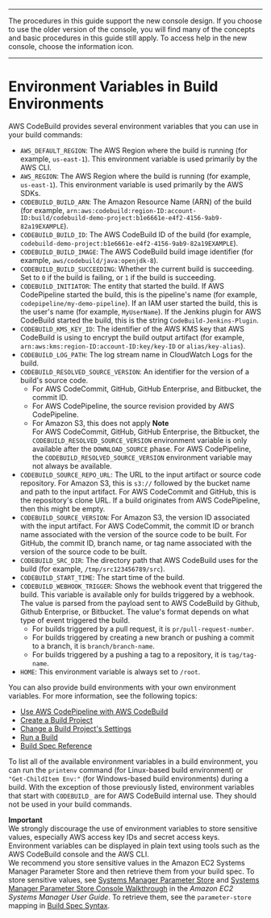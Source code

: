 --------

 The procedures in this guide support the new console design\. If you choose to use the older version of the console, you will find many of the concepts and basic procedures in this guide still apply\. To access help in the new console, choose the information icon\.

--------

# Environment Variables in Build Environments<a name="build-env-ref-env-vars"></a>

AWS CodeBuild provides several environment variables that you can use in your build commands:
+ `AWS_DEFAULT_REGION`: The AWS Region where the build is running \(for example, `us-east-1`\)\. This environment variable is used primarily by the AWS CLI\.
+ `AWS_REGION`: The AWS Region where the build is running \(for example, `us-east-1`\)\. This environment variable is used primarily by the AWS SDKs\.
+ `CODEBUILD_BUILD_ARN`: The Amazon Resource Name \(ARN\) of the build \(for example, `arn:aws:codebuild:region-ID:account-ID:build/codebuild-demo-project:b1e6661e-e4f2-4156-9ab9-82a19EXAMPLE`\)\.
+ `CODEBUILD_BUILD_ID`: The AWS CodeBuild ID of the build \(for example, `codebuild-demo-project:b1e6661e-e4f2-4156-9ab9-82a19EXAMPLE`\)\.
+ `CODEBUILD_BUILD_IMAGE`: The AWS CodeBuild build image identifier \(for example, `aws/codebuild/java:openjdk-8`\)\.
+ `CODEBUILD_BUILD_SUCCEEDING`: Whether the current build is succeeding\. Set to `0` if the build is failing, or `1` if the build is succeeding\.
+ `CODEBUILD_INITIATOR`: The entity that started the build\. If AWS CodePipeline started the build, this is the pipeline's name \(for example, `codepipeline/my-demo-pipeline`\)\. If an IAM user started the build, this is the user's name \(for example, `MyUserName`\)\. If the Jenkins plugin for AWS CodeBuild started the build, this is the string `CodeBuild-Jenkins-Plugin`\.
+ `CODEBUILD_KMS_KEY_ID`: The identifier of the AWS KMS key that AWS CodeBuild is using to encrypt the build output artifact \(for example, `arn:aws:kms:region-ID:account-ID:key/key-ID` or `alias/key-alias`\)\.
+ `CODEBUILD_LOG_PATH`: The log stream name in CloudWatch Logs for the build\.
+ `CODEBUILD_RESOLVED_SOURCE_VERSION`: An identifier for the version of a build's source code\. 
  +  For AWS CodeCommit, GitHub, GitHub Enterprise, and Bitbucket, the commit ID\. 
  +  For AWS CodePipeline, the source revision provided by AWS CodePipeline\. 
  +  For Amazon S3, this does not apply 
**Note**  
 For AWS CodeCommit, GitHub, GitHub Enterprise, the Bitbucket, the `CODEBUILD_RESOLVED_SOURCE_VERSION` environment variable is only available after the `DOWNLOAD_SOURCE` phase\. For AWS CodePipeline, the `CODEBUILD_RESOLVED_SOURCE_VERSION` environment variable may not always be available\. 
+ `CODEBUILD_SOURCE_REPO_URL`: The URL to the input artifact or source code repository\. For Amazon S3, this is `s3://` followed by the bucket name and path to the input artifact\. For AWS CodeCommit and GitHub, this is the repository's clone URL\. If a build originates from AWS CodePipeline, then this might be empty\.
+ `CODEBUILD_SOURCE_VERSION`: For Amazon S3, the version ID associated with the input artifact\. For AWS CodeCommit, the commit ID or branch name associated with the version of the source code to be built\. For GitHub, the commit ID, branch name, or tag name associated with the version of the source code to be built\.
+ `CODEBUILD_SRC_DIR`: The directory path that AWS CodeBuild uses for the build \(for example, `/tmp/src123456789/src`\)\.
+ `CODEBUILD_START_TIME`: The start time of the build\.
+ `CODEBUILD_WEBHOOK_TRIGGER`: Shows the webhook event that triggered the build\. This variable is available only for builds triggered by a webhook\. The value is parsed from the payload sent to AWS CodeBuild by Github, Github Enterprise, or Bitbucket\. The value's format depends on what type of event triggered the build\.
  +  For builds triggered by a pull request, it is `pr/pull-request-number`\. 
  +  For builds triggered by creating a new branch or pushing a commit to a branch, it is `branch/branch-name`\. 
  +  For builds triggered by a pushing a tag to a repository, it is `tag/tag-name`\. 
+ `HOME`: This environment variable is always set to `/root`\.

You can also provide build environments with your own environment variables\. For more information, see the following topics:
+ [Use AWS CodePipeline with AWS CodeBuild](how-to-create-pipeline.md)
+ [Create a Build Project](create-project.md)
+ [Change a Build Project's Settings](change-project.md)
+ [Run a Build](run-build.md)
+ [Build Spec Reference](build-spec-ref.md)

To list all of the available environment variables in a build environment, you can run the `printenv` command \(for Linux\-based build environment\) or `"Get-ChildItem Env:"` \(for Windows\-based build environments\) during a build\. With the exception of those previously listed, environment variables that start with `CODEBUILD_` are for AWS CodeBuild internal use\. They should not be used in your build commands\.

**Important**  
We strongly discourage the use of environment variables to store sensitive values, especially AWS access key IDs and secret access keys\. Environment variables can be displayed in plain text using tools such as the AWS CodeBuild console and the AWS CLI\.  
We recommend you store sensitive values in the Amazon EC2 Systems Manager Parameter Store and then retrieve them from your build spec\. To store sensitive values, see [Systems Manager Parameter Store](https://docs.aws.amazon.com/systems-manager/latest/userguide/systems-manager-paramstore.html) and [Systems Manager Parameter Store Console Walkthrough](https://docs.aws.amazon.com/systems-manager/latest/userguide/sysman-paramstore-walk.html#sysman-paramstore-console) in the *Amazon EC2 Systems Manager User Guide*\. To retrieve them, see the `parameter-store` mapping in [Build Spec Syntax](build-spec-ref.md#build-spec-ref-syntax)\.
